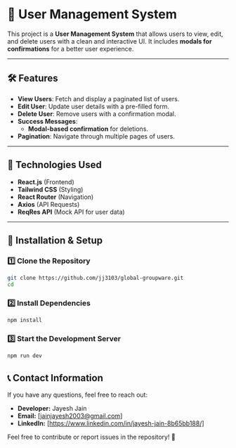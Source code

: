 # 🚀 User Management System

This project is a **User Management System** that allows users to view, edit, and delete users with a clean and interactive UI. It includes **modals for confirmations** for a better user experience.

---

## 🛠 Features

- **View Users**: Fetch and display a paginated list of users.
- **Edit User**: Update user details with a pre-filled form.
- **Delete User**: Remove users with a confirmation modal.
- **Success Messages**:
  - **Modal-based confirmation** for deletions.
- **Pagination**: Navigate through multiple pages of users.

---

## 📌 Technologies Used

- **React.js** (Frontend)
- **Tailwind CSS** (Styling)
- **React Router** (Navigation)
- **Axios** (API Requests)
- **ReqRes API** (Mock API for user data)

---

## 🔧 Installation & Setup

### 1️⃣ Clone the Repository

```sh
git clone https://github.com/jj3103/global-groupware.git
cd
```

### 2️⃣ Install Dependencies

```sh
npm install
```

### 3️⃣ Start the Development Server

```sh
npm run dev
```

## 📞 Contact Information

If you have any questions, feel free to reach out:

- **Developer:** Jayesh Jain
- **Email:** [jainjayesh2003@gmail.com]
- **LinkedIn:** [https://www.linkedin.com/in/jayesh-jain-8b65bb188/]

Feel free to contribute or report issues in the repository! 🚀
